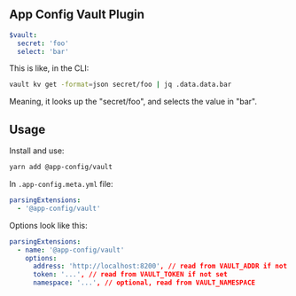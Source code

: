 ## App Config Vault Plugin

```yaml
$vault:
  secret: 'foo'
  select: 'bar'
```

This is like, in the CLI:

```sh
vault kv get -format=json secret/foo | jq .data.data.bar
```

Meaning, it looks up the "secret/foo", and selects the value in "bar".

## Usage

Install and use:

```sh
yarn add @app-config/vault
```

In `.app-config.meta.yml` file:

```yaml
parsingExtensions:
  - '@app-config/vault'
```

Options look like this:

```yaml
parsingExtensions:
  - name: '@app-config/vault'
    options:
      address: 'http://localhost:8200', // read from VAULT_ADDR if not set
      token: '...', // read from VAULT_TOKEN if not set
      namespace: '...', // optional, read from VAULT_NAMESPACE
```
